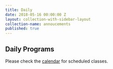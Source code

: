 ```yaml
---
title: Daily
date: 2018-05-16 00:00:00 Z
layout: collection-with-sidebar-layout
collection-name: annoucements
published: true
---
```


## Daily Programs
Please check the [calendar](http://www.icsd.org/calendar) for scheduled classes.

